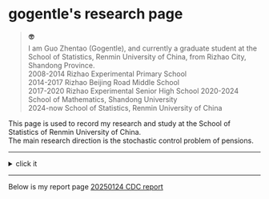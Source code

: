 # gogentle's research page

>👽       
>I am Guo Zhentao (Gogentle), and currently a graduate student at the School of Statistics, Renmin University of China, from Rizhao City, Shandong Province.  
>2008-2014 Rizhao Experimental Primary School    
>2014-2017 Rizhao Beijing Road Middle School     
>2017-2020 Rizhao Experimental Senior High School
>2020-2024 School of Mathematics, Shandong University  
>2024-now  School of Statistics, Renmin University of China  

This page is used to record my research and study at the School of Statistics of Renmin University of China.  
The main research direction is the stochastic control problem of pensions.  

----
<details>
  <summary>click it</summary>
But there is nothing left here.
</details>

----

Below is my report page
[20250124 CDC report](/CDC.html)

